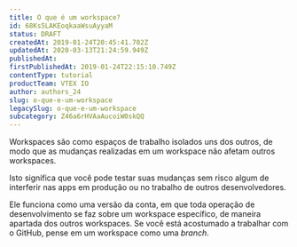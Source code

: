 ```yaml
---
title: O que é um workspace?
id: 68Ks5LAKEoqkaaWsuAyyaM
status: DRAFT
createdAt: 2019-01-24T20:45:41.702Z
updatedAt: 2020-03-13T21:24:59.949Z
publishedAt: 
firstPublishedAt: 2019-01-24T22:15:10.749Z
contentType: tutorial
productTeam: VTEX IO
author: authors_24
slug: o-que-e-um-workspace
legacySlug: o-que-e-um-workspace
subcategory: Z46a6rHVAaAucoiW0skQQ
---
```


Workspaces são como espaços de trabalho isolados uns dos outros, de modo que as mudanças realizadas em um workspace não afetam outros workspaces.

Isto significa que você pode testar suas mudanças sem risco algum de interferir nas apps em produção ou no trabalho de outros desenvolvedores.

Ele funciona como uma versão da conta, em que toda operação de desenvolvimento se faz sobre um workspace específico, de maneira apartada dos outros workspaces. Se você está acostumado a trabalhar com o GitHub, pense em um workspace como uma _branch_.


